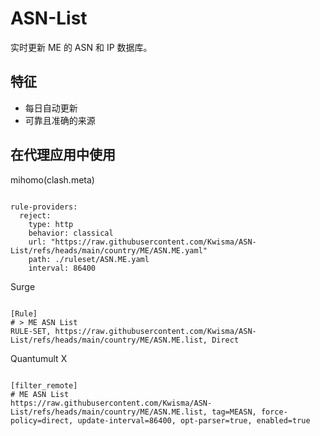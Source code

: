 
# ASN-List

实时更新 ME 的 ASN 和 IP 数据库。

## 特征

- 每日自动更新
- 可靠且准确的来源

## 在代理应用中使用

mihomo(clash.meta)

<pre><code class="language-javascript">
rule-providers:
  reject:
    type: http
    behavior: classical
    url: "https://raw.githubusercontent.com/Kwisma/ASN-List/refs/heads/main/country/ME/ASN.ME.yaml"
    path: ./ruleset/ASN.ME.yaml
    interval: 86400
</code></pre>

Surge

<pre><code class="language-javascript">
[Rule]
# > ME ASN List
RULE-SET, https://raw.githubusercontent.com/Kwisma/ASN-List/refs/heads/main/country/ME/ASN.ME.list, Direct
</code></pre>

Quantumult X

<pre><code class="language-javascript">
[filter_remote]
# ME ASN List
https://raw.githubusercontent.com/Kwisma/ASN-List/refs/heads/main/country/ME/ASN.ME.list, tag=MEASN, force-policy=direct, update-interval=86400, opt-parser=true, enabled=true
</code></pre>
